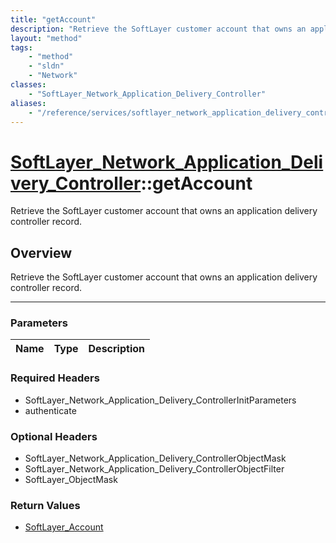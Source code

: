 ```yaml
---
title: "getAccount"
description: "Retrieve the SoftLayer customer account that owns an application delivery controller record."
layout: "method"
tags:
    - "method"
    - "sldn"
    - "Network"
classes:
    - "SoftLayer_Network_Application_Delivery_Controller"
aliases:
    - "/reference/services/softlayer_network_application_delivery_controller/getAccount"
---
```

# [SoftLayer_Network_Application_Delivery_Controller](/reference/services/SoftLayer_Network_Application_Delivery_Controller)::getAccount

Retrieve the SoftLayer customer account that owns an application delivery controller record.


## Overview 
Retrieve the SoftLayer customer account that owns an application delivery controller record.

-----

### Parameters 
|Name | Type | Description |
| --- | --- | --- |


### Required Headers
* SoftLayer_Network_Application_Delivery_ControllerInitParameters
* authenticate


### Optional Headers
* SoftLayer_Network_Application_Delivery_ControllerObjectMask
* SoftLayer_Network_Application_Delivery_ControllerObjectFilter
* SoftLayer_ObjectMask

### Return Values
* <a href='/reference/datatypes/SoftLayer_Account'>SoftLayer_Account </a>




